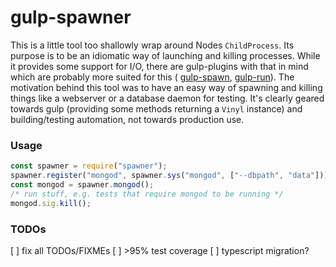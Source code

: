 # gulp-spawner

This is a little tool too shallowly wrap around Nodes `ChildProcess`. Its
purpose is to be an idiomatic way of launching and killing processes. While it
provides some support for I/O, there are gulp-plugins with that in mind which
are probably more suited for this (
[gulp-spawn](https://www.npmjs.com/package/gulp-spawn),
[gulp-run](https://www.npmjs.com/package/gulp-run)).
The motivation behind this tool was to have an easy way of spawning and killing
things like a webserver or a database daemon for testing. It's clearly geared
towards gulp (providing some methods returning a `Vinyl` instance) and
building/testing automation, not towards production use.

### Usage

```javascript
const spawner = require("spawner");
spawner.register("mongod", spawner.sys("mongod", ["--dbpath", "data"]));
const mongod = spawner.mongod();
/* run stuff, e.g. tests that require mongod to be running */
mongod.sig.kill();
```

### TODOs

[ ] fix all TODOs/FIXMEs
[ ] &gt;95% test coverage
[ ] typescript migration?
